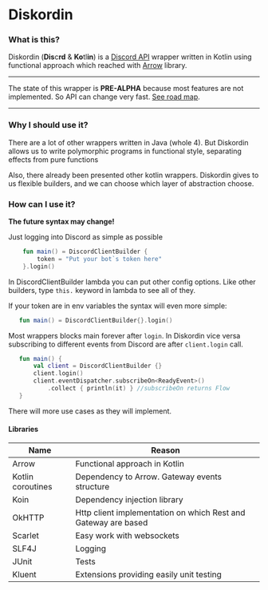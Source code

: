 # Diskordin
### What is this?
Diskordin (**Dis**c**rd** & **Ko**tl**in**) is a [Discord API](https://discordapp.com/developers/docs/) wrapper written in Kotlin using
functional approach which reached with [Arrow](http://arrow-kt.io/) library.
***
The state of this wrapper is **PRE-ALPHA** because most features are not implemented. 
So API can change very fast.
[See road map](https://github.com/ITesserakt/diskordin/issues/1).
***
### Why I should use it?
There are a lot of other wrappers written in Java (whole 4). 
But Diskordin allows us to write polymorphic programs in functional style, separating effects from pure functions 

Also, there already been presented other kotlin wrappers. 
Diskordin gives to us flexible builders, and we can choose which layer of abstraction choose.
### How can I use it? 
**The future syntax may change!**

Just logging into Discord as simple as possible
```kotlin
    fun main() = DiscordClientBuilder {
        token = "Put your bot`s token here"
    }.login()
```
In DiscordClientBuilder lambda you can put other config options.
 Like other builders, type `this.` keyword in lambda to see all of they.
 
 If your token are in env variables the syntax will even more simple:
 ```kotlin
    fun main() = DiscordClientBuilder{}.login()
```

Most wrappers blocks main forever after `login`.
In Diskordin vice versa subscribing to different events from Discord are after `client.login` call.
 ```kotlin
    fun main() {
        val client = DiscordClientBuilder {}
        client.login()
        client.eventDispatcher.subscribeOn<ReadyEvent>()
            .collect { println(it) } //subscribeOn returns Flow
    }
```
There will more use cases as they will implement.

#### Libraries
|Name               | Reason                                                        |
| ----------------- | ------------------------------------------------------------- |
| Arrow             | Functional approach in Kotlin                                 |
| Kotlin coroutines | Dependency to Arrow. Gateway events structure                 |
| Koin              | Dependency injection library                                  |
| OkHTTP            | Http client implementation on which Rest and Gateway are based|
| Scarlet           | Easy work with websockets                                     |
| SLF4J             | Logging                                                       |
| JUnit             | Tests                                                         |
| Kluent            | Extensions providing easily unit testing                      |

